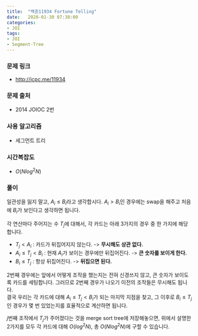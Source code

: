 ```yaml
---
title:  "백준11934 Fortune Telling"
date:   2020-01-30 07:38:00
categories:
- JOI
tags:
- JOI
- Segment-Tree
---
```


### 문제 링크
* http://icpc.me/11934

### 문제 출처
* 2014 JOIOC 2번

### 사용 알고리즘
* 세그먼트 트리

### 시간복잡도
* $O(N log^2 N)$

### 풀이
일관성을 잃지 말고, $A_i ≤ B_i$라고 생각합시다. $A_i > B_i$인 경우에는 swap을 해주고 처음에 $B_i$가 보인다고 생각하면 됩니다.

각 연산마다 주어지는 수 $T_j$에 대해서, 각 카드는 아래 3가지의 경우 중 한 가지에 해당합니다.
* $T_j < A_i$ : 카드가 뒤집어지지 않는다. -> **무시해도 상관 없다.**
* $A_i ≤ T_j < B_i$ : 현재 $A_i$가 보이는 경우에만 뒤집어진다. -> **큰 숫자를 보이게 한다.**
* $B_i ≤ T_j$ : 항상 뒤집어진다. -> **뒤집으면 된다.**

2번째 경우에는 앞에서 어떻게 조작을 했는지는 전혀 신경쓰지 않고, 큰 숫자가 보이도록 카드를 세팅합니다. 그러므로 2번째 경우가 나오기 이전의 조작들은 무시해도 됩니다.<br>
결국 우리는 각 카드에 대해 $A_i ≤ T_j < B_i$가 되는 마지막 지점을 찾고, 그 이후로 $B_i ≤ T_j$인 경우가 몇 번 있었는지를 효율적으로 계산하면 됩니다.

$j$번째 조작에서 $T_j$가 주어졌다는 것을 merge sort tree에 저장해놓으면, 위에서 설명한 2가지를 모두 각 카드에 대해 $O(log^2 N)$, 총 $O(N log^2 N)$에 구할 수 있습니다.
